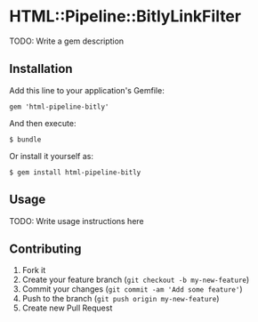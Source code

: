 # HTML::Pipeline::BitlyLinkFilter

TODO: Write a gem description

## Installation

Add this line to your application's Gemfile:

    gem 'html-pipeline-bitly'

And then execute:

    $ bundle

Or install it yourself as:

    $ gem install html-pipeline-bitly

## Usage

TODO: Write usage instructions here

## Contributing

1. Fork it
2. Create your feature branch (`git checkout -b my-new-feature`)
3. Commit your changes (`git commit -am 'Add some feature'`)
4. Push to the branch (`git push origin my-new-feature`)
5. Create new Pull Request
